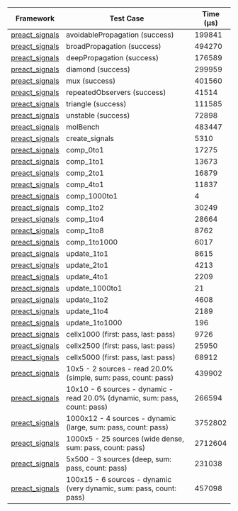 | Framework | Test Case | Time (μs) |
| --- | --- | --- |
| [preact_signals](https://pub.dev/packages/preact_signals) | avoidablePropagation (success) | 199841 |
| [preact_signals](https://pub.dev/packages/preact_signals) | broadPropagation (success) | 494270 |
| [preact_signals](https://pub.dev/packages/preact_signals) | deepPropagation (success) | 176589 |
| [preact_signals](https://pub.dev/packages/preact_signals) | diamond (success) | 299959 |
| [preact_signals](https://pub.dev/packages/preact_signals) | mux (success) | 401560 |
| [preact_signals](https://pub.dev/packages/preact_signals) | repeatedObservers (success) | 41514 |
| [preact_signals](https://pub.dev/packages/preact_signals) | triangle (success) | 111585 |
| [preact_signals](https://pub.dev/packages/preact_signals) | unstable (success) | 72898 |
| [preact_signals](https://pub.dev/packages/preact_signals) | molBench | 483447 |
| [preact_signals](https://pub.dev/packages/preact_signals) | create_signals | 5310 |
| [preact_signals](https://pub.dev/packages/preact_signals) | comp_0to1 | 17275 |
| [preact_signals](https://pub.dev/packages/preact_signals) | comp_1to1 | 13673 |
| [preact_signals](https://pub.dev/packages/preact_signals) | comp_2to1 | 16879 |
| [preact_signals](https://pub.dev/packages/preact_signals) | comp_4to1 | 11837 |
| [preact_signals](https://pub.dev/packages/preact_signals) | comp_1000to1 | 4 |
| [preact_signals](https://pub.dev/packages/preact_signals) | comp_1to2 | 30249 |
| [preact_signals](https://pub.dev/packages/preact_signals) | comp_1to4 | 28664 |
| [preact_signals](https://pub.dev/packages/preact_signals) | comp_1to8 | 8762 |
| [preact_signals](https://pub.dev/packages/preact_signals) | comp_1to1000 | 6017 |
| [preact_signals](https://pub.dev/packages/preact_signals) | update_1to1 | 8615 |
| [preact_signals](https://pub.dev/packages/preact_signals) | update_2to1 | 4213 |
| [preact_signals](https://pub.dev/packages/preact_signals) | update_4to1 | 2209 |
| [preact_signals](https://pub.dev/packages/preact_signals) | update_1000to1 | 21 |
| [preact_signals](https://pub.dev/packages/preact_signals) | update_1to2 | 4608 |
| [preact_signals](https://pub.dev/packages/preact_signals) | update_1to4 | 2189 |
| [preact_signals](https://pub.dev/packages/preact_signals) | update_1to1000 | 196 |
| [preact_signals](https://pub.dev/packages/preact_signals) | cellx1000 (first: pass, last: pass) | 9726 |
| [preact_signals](https://pub.dev/packages/preact_signals) | cellx2500 (first: pass, last: pass) | 25950 |
| [preact_signals](https://pub.dev/packages/preact_signals) | cellx5000 (first: pass, last: pass) | 68912 |
| [preact_signals](https://pub.dev/packages/preact_signals) | 10x5 - 2 sources - read 20.0% (simple, sum: pass, count: pass) | 439902 |
| [preact_signals](https://pub.dev/packages/preact_signals) | 10x10 - 6 sources - dynamic - read 20.0% (dynamic, sum: pass, count: pass) | 266594 |
| [preact_signals](https://pub.dev/packages/preact_signals) | 1000x12 - 4 sources - dynamic (large, sum: pass, count: pass) | 3752802 |
| [preact_signals](https://pub.dev/packages/preact_signals) | 1000x5 - 25 sources (wide dense, sum: pass, count: pass) | 2712604 |
| [preact_signals](https://pub.dev/packages/preact_signals) | 5x500 - 3 sources (deep, sum: pass, count: pass) | 231038 |
| [preact_signals](https://pub.dev/packages/preact_signals) | 100x15 - 6 sources - dynamic (very dynamic, sum: pass, count: pass) | 457098 |
